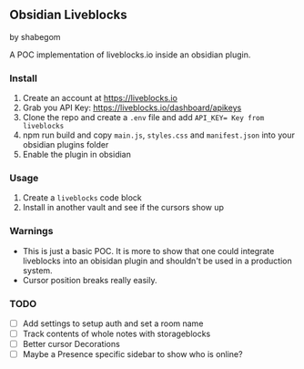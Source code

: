## Obsidian Liveblocks
by shabegom

A POC implementation of liveblocks.io inside an obsidian plugin.

### Install
1. Create an account at https://liveblocks.io
2. Grab you API Key: https://liveblocks.io/dashboard/apikeys
3. Clone the repo and create a `.env` file and add `API_KEY= Key from liveblocks`
4. npm run build and copy `main.js`, `styles.css` and `manifest.json` into your obsidian plugins folder
5. Enable the plugin in obsidian

### Usage
1. Create a `liveblocks` code block
2. Install in another vault and see if the cursors show up

### Warnings
- This is just a basic POC. It is more to show that one could integrate liveblocks into an obisidan plugin and shouldn't be used in a production system.
- Cursor position breaks really easily.

### TODO
- [ ] Add settings to setup auth and set a room name
- [ ] Track contents of whole notes with storageblocks
- [ ] Better cursor Decorations
- [ ] Maybe a Presence specific sidebar to show who is online?
